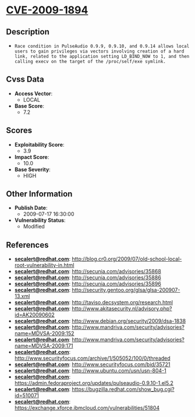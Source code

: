 
# [CVE-2009-1894](http://blog.cr0.org/2009/07/old-school-local-root-vulnerability-in.html)

## Description

- `Race condition in PulseAudio 0.9.9, 0.9.10, and 0.9.14 allows local users to gain privileges via vectors involving creation of a hard link, related to the application setting LD_BIND_NOW to 1, and then calling execv on the target of the /proc/self/exe symlink.`

## Cvss Data

- **Access Vector**:
  - LOCAL
- **Base Score**:
  - 7.2

## Scores

- **Exploitability Score**:
  - 3.9
- **Impact Score**:
  - 10.0
- **Base Severity**:
  - HIGH

## Other Information

- **Publish Date**:
  - 2009-07-17 16:30:00
- **Vulnerability Status**:
  - Modified

## References

- **secalert@redhat.com**: http://blog.cr0.org/2009/07/old-school-local-root-vulnerability-in.html
- **secalert@redhat.com**: http://secunia.com/advisories/35868
- **secalert@redhat.com**: http://secunia.com/advisories/35886
- **secalert@redhat.com**: http://secunia.com/advisories/35896
- **secalert@redhat.com**: http://security.gentoo.org/glsa/glsa-200907-13.xml
- **secalert@redhat.com**: http://taviso.decsystem.org/research.html
- **secalert@redhat.com**: http://www.akitasecurity.nl/advisory.php?id=AK20090602
- **secalert@redhat.com**: http://www.debian.org/security/2009/dsa-1838
- **secalert@redhat.com**: http://www.mandriva.com/security/advisories?name=MDVSA-2009:152
- **secalert@redhat.com**: http://www.mandriva.com/security/advisories?name=MDVSA-2009:171
- **secalert@redhat.com**: http://www.securityfocus.com/archive/1/505052/100/0/threaded
- **secalert@redhat.com**: http://www.securityfocus.com/bid/35721
- **secalert@redhat.com**: http://www.ubuntu.com/usn/usn-804-1
- **secalert@redhat.com**: https://admin.fedoraproject.org/updates/pulseaudio-0.9.10-1.el5.2
- **secalert@redhat.com**: https://bugzilla.redhat.com/show_bug.cgi?id=510071
- **secalert@redhat.com**: https://exchange.xforce.ibmcloud.com/vulnerabilities/51804
